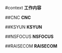 #context
**工作内容**

##CNC
**CNC**

##KSYUN
**KSYUN**

##NSFOCUS
**NSFOCUS**

##RAISECOM
**RAISECOM**
